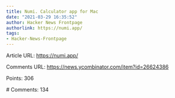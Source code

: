 ```yaml
---
title: Numi. Calculator app for Mac
date: "2021-03-29 16:35:52"
author: Hacker News Frontpage
authorlink: https://numi.app/
tags:
- Hacker-News-Frontpage
---
```


<p>Article URL: <a href="https://numi.app/">https://numi.app/</a></p>
<p>Comments URL: <a href="https://news.ycombinator.com/item?id=26624386">https://news.ycombinator.com/item?id=26624386</a></p>
<p>Points: 306</p>
<p># Comments: 134</p>

